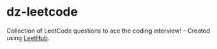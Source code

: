 # dz-leetcode
Collection of LeetCode questions to ace the coding interview! - Created using [LeetHub](https://github.com/QasimWani/LeetHub).
